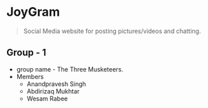 # JoyGram
> Social Media website for posting pictures/videos and chatting.
## Group - 1
- group name - The Three Musketeers.
- Members
    - Anandpravesh Singh
    - Abdirizaq Mukhtar
    - Wesam Rabee
